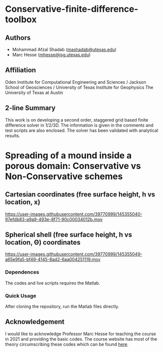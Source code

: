 
# Conservative-finite-difference-toolbox
## Authors
- Mohammad Afzal Shadab (mashadab@utexas.edu)
- Marc Hesse (mhesse@jsg.utexas.edu)

## Affiliation
Oden Institute for Computational Engineering and Sciences / Jackson School of Geosciences / University of Texas Institute for Geophysics
The University of Texas at Austin

## 2-line Summary
This work is on developing a second order, staggered grid based finite difference solver in 1/2/3D. The information is given in the comments and test scripts are also enclosed. The solver has been validated with analytical results.

# Spreading of a mound inside a porous domain: Conservative vs Non-Conservative schemes
## Cartesian coordinates (free surface height, h vs location, x) 


https://user-images.githubusercontent.com/39770999/145355040-97efdb83-a9a9-493e-8f71-90c00034012b.mov


## Spherical shell (free surface height, h vs location, Θ) coordinates


https://user-images.githubusercontent.com/39770999/145355049-a65e9fa5-bf49-4145-8ad2-6aa004251119.mov


### Dependences

The codes and live scripts requires the Matlab.

### Quick Usage
After cloning the repository, run the Matlab files directly.

## Acknowledgement
I would like to acknowledge Professor Marc Hesse for teaching the course in 2021 and providing the basic codes. The course website has most of the theory circumscribing these codes which can be found [here](https://mhesse.github.io/numerical_modeling/Spring2021.html).
